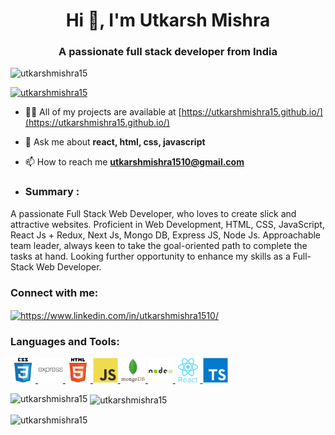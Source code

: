 <h1 align="center">Hi 👋, I'm Utkarsh Mishra</h1>
<h3 align="center">A passionate full stack developer from India</h3>

<p align="left"> <img src="https://komarev.com/ghpvc/?username=utkarshmishra15&label=Profile%20views&color=0e75b6&style=flat" alt="utkarshmishra15" /> </p>

<p align="left"> <a href="https://github.com/ryo-ma/github-profile-trophy"><img src="https://github-profile-trophy.vercel.app/?username=utkarshmishra15" alt="utkarshmishra15" /></a> </p>

- 👨‍💻 All of my projects are available at [https://utkarshmishra15.github.io/](https://utkarshmishra15.github.io/)

- 💬 Ask me about **react, html, css, javascript**

- 📫 How to reach me **utkarshmishra1510@gmail.com**
- ### Summary :

A passionate Full Stack Web Developer, who loves to create slick and attractive websites. Proficient in Web Development, HTML, CSS, JavaScript, React Js + Redux, Next Js, Mongo DB, Express JS, Node Js. Approachable team leader, always keen to take the goal-oriented path to complete the tasks at hand. Looking further opportunity to enhance my skills as a Full-Stack Web Developer.


<h3 align="left">Connect with me:</h3>
<p align="left">
<a href="https://linkedin.com/in/https://www.linkedin.com/in/utkarshmishra1510/" target="blank"><img align="center" src="https://raw.githubusercontent.com/rahuldkjain/github-profile-readme-generator/master/src/images/icons/Social/linked-in-alt.svg" alt="https://www.linkedin.com/in/utkarshmishra1510/" height="30" width="40" /></a>
</p>

<h3 align="left">Languages and Tools:</h3>
<p align="left"> <a href="https://www.w3schools.com/css/" target="_blank" rel="noreferrer"> <img src="https://raw.githubusercontent.com/devicons/devicon/master/icons/css3/css3-original-wordmark.svg" alt="css3" width="40" height="40"/> </a> <a href="https://expressjs.com" target="_blank" rel="noreferrer"> <img src="https://raw.githubusercontent.com/devicons/devicon/master/icons/express/express-original-wordmark.svg" alt="express" width="40" height="40"/> </a> <a href="https://www.w3.org/html/" target="_blank" rel="noreferrer"> <img src="https://raw.githubusercontent.com/devicons/devicon/master/icons/html5/html5-original-wordmark.svg" alt="html5" width="40" height="40"/> </a> <a href="https://developer.mozilla.org/en-US/docs/Web/JavaScript" target="_blank" rel="noreferrer"> <img src="https://raw.githubusercontent.com/devicons/devicon/master/icons/javascript/javascript-original.svg" alt="javascript" width="40" height="40"/> </a> <a href="https://www.mongodb.com/" target="_blank" rel="noreferrer"> <img src="https://raw.githubusercontent.com/devicons/devicon/master/icons/mongodb/mongodb-original-wordmark.svg" alt="mongodb" width="40" height="40"/> </a> <a href="https://nodejs.org" target="_blank" rel="noreferrer"> <img src="https://raw.githubusercontent.com/devicons/devicon/master/icons/nodejs/nodejs-original-wordmark.svg" alt="nodejs" width="40" height="40"/> </a> <a href="https://reactjs.org/" target="_blank" rel="noreferrer"> <img src="https://raw.githubusercontent.com/devicons/devicon/master/icons/react/react-original-wordmark.svg" alt="react" width="40" height="40"/> </a> <a href="https://www.typescriptlang.org/" target="_blank" rel="noreferrer"> <img src="https://raw.githubusercontent.com/devicons/devicon/master/icons/typescript/typescript-original.svg" alt="typescript" width="40" height="40"/> </a> </p>

<p><img align="left" src="https://github-readme-stats.vercel.app/api/top-langs?username=utkarshmishra15&show_icons=true&locale=en&layout=compact" alt="utkarshmishra15" /></p>

<p>&nbsp;<img align="center" src="https://github-readme-stats.vercel.app/api?username=utkarshmishra15&show_icons=true&locale=en" alt="utkarshmishra15" /></p>

<p><img align="center" src="https://github-readme-streak-stats.herokuapp.com/?user=utkarshmishra15&" alt="utkarshmishra15" /></p>

